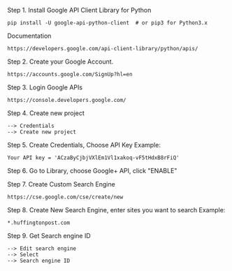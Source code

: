 

Step 1. Install Google API Client Library for Python
```
pip install -U google-api-python-client  # or pip3 for Python3.x
```

Documentation
```
https://developers.google.com/api-client-library/python/apis/
```


Step 2. Create your Google Account. 
```
https://accounts.google.com/SignUp?hl=en
```

Step 3. Login Google APIs
```
https://console.developers.google.com/
```

Step 4. Create new project 
```
--> Credentials
--> Create new project
```


Step 5. Create Credentials, Choose API Key
Example:
```
Your API key = 'ACzaByCjbjVXlEm1Vl1xakoq-vF5tHdxB8rFiQ'
```

Step 6. Go to Library, choose Google+ API, click "ENABLE"

Step 7. Create Custom Search Engine
```
https://cse.google.com/cse/create/new
```

Step 8. Create New Search Engine, enter sites you want to search
Example:
```
*.huffingtonpost.com
```

Step 9. Get Search engine ID 
```
--> Edit search engine 
--> Select
--> Search engine ID
```






